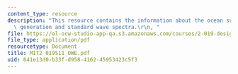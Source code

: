 ```yaml
---
content_type: resource
description: "This resource contains the information about the ocean surface wave\
  \ generation and standard wave spectra.\r\n, "
file: https://ol-ocw-studio-app-qa.s3.amazonaws.com/courses/2-019-design-of-ocean-systems-spring-2011/641e13d0b33fd958416245953423c5f3_MIT2_019S11_OWE.pdf
file_type: application/pdf
resourcetype: Document
title: MIT2_019S11_OWE.pdf
uid: 641e13d0-b33f-d958-4162-45953423c5f3
---
```

